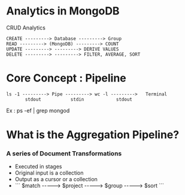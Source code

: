 <h1>Analytics in MongoDB</h1>

CRUD Analytics

```
CREATE ---------> Database ---------> Group
READ ---------> (MongoDB) ---------> COUNT
UPDATE ---------> ---------> DERIVE VALUES
DELETE ---------> ---------> FILTER, AVERAGE, SORT
```

<h1>Core Concept : Pipeline</h1>

```
ls -1 ---------> Pipe ---------> wc -l --------->   Terminal
       stdout           stdin            stdout
```

Ex : ps -ef | grep mongod

<h1>What is the Aggregation Pipeline?</h1>
<h3>A series of Document Transformations</h3>
<ul>
    <li>Executed in stages</li>
    <li>Original input is a collection</li>
    <li>Output as a cursor or a collection</li>
    <li> 
        ```
        $match -----> $project -----> $group -----> $sort
        ```
    </li>
</ul>
